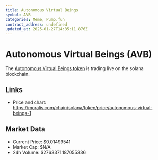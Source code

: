 ```yaml
---
title: Autonomous Virtual Beings 
symbol: AVB
categories: Meme, Pump.fun
contract_address: undefined
updated_at: 2025-01-27T14:35:11.876Z
---
```


# Autonomous Virtual Beings  (AVB)
The [Autonomous Virtual Beings  token](https://moralis.com/chain/solana/token/price/autonomous-virtual-beings-1) is trading live on the solana blockchain.

## Links
- Price and chart: https://moralis.com/chain/solana/token/price/autonomous-virtual-beings-1

## Market Data
- Current Price: $0.01499541
- Market Cap: $N/A
- 24h Volume: $2763371.187055336
